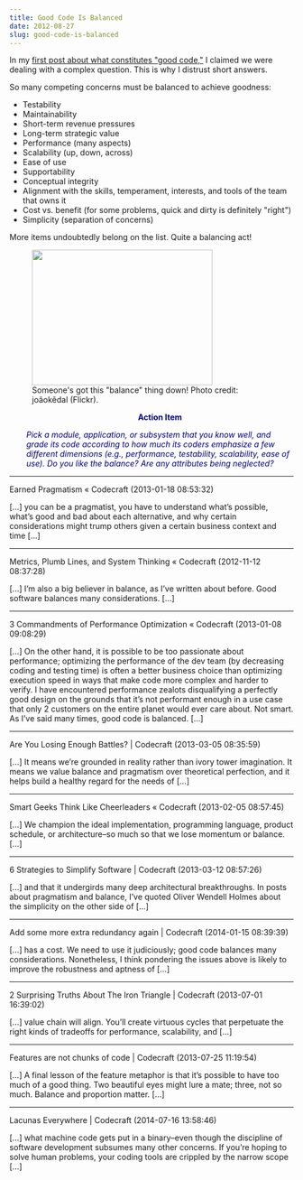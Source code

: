 ```yaml
---
title: Good Code Is Balanced
date: 2012-08-27
slug: good-code-is-balanced
---
```


In my <a href="what-is-good-code.md">first post about what constitutes "good code,"</a> I claimed we were dealing with a complex question. This is why I distrust short answers.

So many competing concerns must be balanced to achieve goodness:
<ul>
	<li>Testability</li>
	<li>Maintainability</li>
	<li>Short-term revenue pressures</li>
	<li>Long-term strategic value</li>
	<li>Performance (many aspects)</li>
	<li>Scalability (up, down, across)</li>
	<li>Ease of use</li>
	<li>Supportability</li>
	<li>Conceptual integrity</li>
	<li>Alignment with the skills, temperament, interests, and tools of the team that owns it</li>
	<li>Cost vs. benefit (for some problems, quick and dirty is definitely "right")</li>
	<li>Simplicity (separation of concerns)</li>
</ul>
More items undoubtedly belong on the list. Quite a balancing act!

<figure><img class=" " title="Balancing Act" src="http://farm4.staticflickr.com/3193/2991130266_7f315f456b_n.jpg" alt="" width="320" height="240" /><figcaption>Someone's got this "balance" thing down! Photo credit: joãokẽdal (Flickr).</figcaption></figure>
<p style="padding-left:30px;text-align:center;"><strong><span style="color:#000080;">Action Item</span></strong></p>
<p style="padding-left:30px;"><em><span style="color:#000080;">Pick a module, application, or subsystem that you know well, and grade its code according to how much its coders emphasize a few different dimensions (e.g., performance, testability, scalability, ease of use). Do you like the balance? Are any attributes being neglected?</span></em></p>

---

Earned Pragmatism &laquo; Codecraft (2013-01-18 08:53:32)

[...] you can be a pragmatist, you have to understand what’s possible, what’s good and bad about each alternative, and why certain considerations might trump others given a certain business context and time [...]

---

Metrics, Plumb Lines, and System Thinking &laquo; Codecraft (2012-11-12 08:37:28)

[...] I’m also a big believer in balance, as I’ve written about before. Good software balances many considerations. [...]

---

3 Commandments of Performance Optimization &laquo; Codecraft (2013-01-08 09:08:29)

[...] On the other hand, it is possible to be too passionate about performance; optimizing the performance of the dev team (by decreasing coding and testing time) is often a better business choice than optimizing execution speed in ways that make code more complex and harder to verify. I have encountered performance zealots disqualifying a perfectly good design on the grounds that it’s not performant enough in a use case that only 2 customers on the entire planet would ever care about. Not smart. As I’ve said many times, good code is balanced. [...]

---

Are You Losing Enough Battles? | Codecraft (2013-03-05 08:35:59)

[...] It means we’re grounded in reality rather than ivory tower imagination. It means we value balance and pragmatism over theoretical perfection, and it helps build a healthy regard for the needs of [...]

---

Smart Geeks Think Like Cheerleaders &laquo; Codecraft (2013-02-05 08:57:45)

[...] We champion the ideal implementation, programming language, product schedule, or architecture–so much so that we lose momentum or balance. [...]

---

6 Strategies to Simplify Software | Codecraft (2013-03-12 08:57:26)

[...] and that it undergirds many deep architectural breakthroughs. In posts about pragmatism and balance, I’ve quoted Oliver Wendell Holmes about the simplicity on the other side of [...]

---

Add some more extra redundancy again | Codecraft (2014-01-15 08:39:39)

[…] has a cost. We need to use it judiciously; good code balances many considerations. Nonetheless, I think pondering the issues above is likely to improve the robustness and aptness of […]

---

2 Surprising Truths About The Iron Triangle | Codecraft (2013-07-01 16:39:02)

[…] value chain will align. You’ll create virtuous cycles that perpetuate the right kinds of tradeoffs for performance, scalability, and […]

---

Features are not chunks of code | Codecraft (2013-07-25 11:19:54)

[…] A final lesson of the feature metaphor is that it’s possible to have too much of a good thing. Two beautiful eyes might lure a mate; three, not so much. Balance and proportion matter. […]

---

Lacunas Everywhere | Codecraft (2014-07-16 13:58:46)

[…] what machine code gets put in a binary–even though the discipline of software development subsumes many other concerns. If you’re hoping to solve human problems, your coding tools are crippled by the narrow scope […]